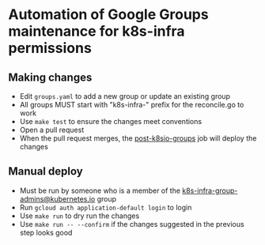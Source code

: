 # Automation of Google Groups maintenance for k8s-infra permissions

## Making changes

- Edit `groups.yaml` to add a new group or update an existing group
- All groups MUST start with "k8s-infra-" prefix for the reconcile.go to work
- Use `make test` to ensure the changes meet conventions
- Open a pull request
- When the pull request merges, the [post-k8sio-groups] job will deploy the changes

## Manual deploy

- Must be run by someone who is a member of the k8s-infra-group-admins@kubernetes.io group
- Run `gcloud auth application-default login` to login
- Use `make run` to dry run the changes
- Use `make run -- --confirm` if the changes suggested in the previous step looks good

[post-k8sio-groups]: https://testgrid.k8s.io/wg-k8s-infra-k8sio#post-k8sio-groups 
